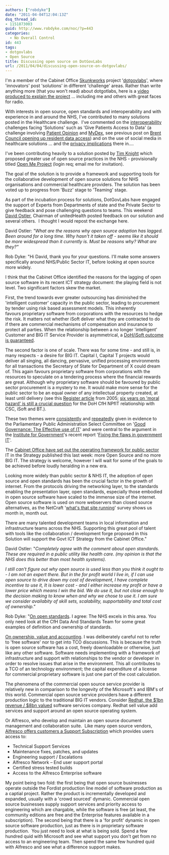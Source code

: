 ```yaml
---
authors: ["robdyke"]
date: "2011-04-04T12:04:13Z"
dsq_thread_id:
- 1151873003
guid: http://www.robdyke.com/noc/?p=443
categories:
  - No Overall Control
id: 443
tags:
- dotgovlabs
- Open Source
title: Discussing open source on DotGovLabs
url: /2011/04/04/discussing-open-source-on-dotgovlabs/
---
```

I'm a member of the Cabinet Office [Skunkworks](http://en.wikipedia.org/wiki/Skunk_Works) project '[dotgovlabs](https://dotgovlabs.direct.gov.uk)', where 'innovators' post 'solutions' in different 'challenge' areas. Rather than write anything more (that you won't read) about dotgotlabs, here is a [video produced to explain the project](http://vimeo.com/21720640) ... including me and others with great faces for radio.

With interests in open source, open standards and interoperability and with experience in and around the NHS, I've contributed to many solutions posted in the Healthcare challenge.  I've commented on the [interoperability](http://www.connectingforhealth.nhs.uk/systemsandservices/interop/making) challenges facing 'Solutions' such as 'Give Patients Access to Data' (a challenge involving [Patient Opinion](http://www.patientopinion.org.uk/) and [MyDex](http://www.mydex.org), see previous post on [Brent Council opening up resident data access](http://www.robdyke.com/noc/2011/03/24/brent-council-to-allow-residents-to-manage-their-personal-data/)) and on the use of social media in healthcare solutions ... and the [privacy implications](http://mmt.me.uk/blog/2010/11/21/nhs-and-tracking/) there in....

I've been contributing heavily to a solution posted by [Tim Knight](http://www.linkedin.com/in/timknight) which proposed greater use of open source practices in the NHS - provisionally titled [Open Me Project](https://dotgovlabs.direct.gov.uk/Page/ViewIdea?ideaid=1293) (login req; email me for invitation).

The goal of the solution is to provide a framework and supporting tools for the collaborative development of open source solutions for NHS organisations and commercial healthcare providers. The solution has been voted up to progress from 'Buzz' stage to 'Teaming' stage.

As part of the incubation process for solutions, DotGovLabs have engaged the support of Experts from Departments of state and the Private Sector to give feedback and pose challenging questions to teams. This weekend [David Ostler](http://www.linkedin.com/profile/view?id=18009701), Chairman of unitedHealth posted feedback on our solution and several others.  I thought I would repost the exchange here.<!--more-->

David Ostler: _"What are the reasons why open source adoption has lagged. Been around for a long time. Why hasn't it taken off - seems like it should be more widespread than it currently is. Must be reasons why? What are they?"_

Rob Dyke: "Hi David, thank you for your questions. I'll make some answers specifically around NHS/Public Sector IT, before looking at open source more widely.

I think that the Cabinet Office identified the reasons for the lagging of open source software in its recent ICT strategy document: the playing field is not level. Two significant factors skew the market.

First, the trend towards ever greater outsourcing has diminished the 'intelligent customer' capacity in the public sector, leading to procurement by tender using risk based assessment models. This inherently favours proprietary software from corporations with the resources to hedge the risk. It matters not whether iSoft deliver what they are contracted to do if there are commercial mechanisms of compensation and insurance to protect all parties. When the relationship between a no longer 'intelligent' Customer and BIG IT Service Provider is asymmetrical, a [DoH/iSoft outcome is guaranteed](http://www.guardian.co.uk/business/2010/mar/31/nhs-software-crisis).

The second factor is one of scale. There was for some time - and still is, in many respects - a desire for BIG IT. Capital I, Capital T projects would deliver all singing, all dancing, pervasive, unified processing environments for all transactions the Secretary of State for Department of X could dream of. This again favours proprietary software from corporations with the resources to speculate on a tendering process where the financial rewards are great. Although why proprietary software should be favoured by public sector procurement is a mystery to me. It would make more sense for the public sector to be an equal owner of any intellectual property created, at least until delivery (see this [Register article](http://www.theregister.co.uk/2005/04/21/moral_hazards_pfi/) from 2005; [six years on 'moral hazard' is still a crucial question](http://blogs.computerworlduk.com/the-tony-collins-blog/2011/03/connelly-stops-short-of-value-for-money-pledge-on-bt-deal/index.htm) for the DoH CfH NPfIT relationship with CSC, iSoft and BT.).

These two themes were [consistently](http://blogs.computerworlduk.com/the-tony-collins-blog/2011/03/my-evidence-to-inquiry-on-government-it-failure/) and [repeatedly](http://www.publications.parliament.uk/pa/cm201011/cmselect/cmpubadm/uc715-ii/uc71501.htm) given in evidence to the Parliamentary Public Administration Select Committee on '[Good Governance: The Effective use of IT](http://www.parliament.uk/business/committees/committees-a-z/commons-select/public-administration-select-committee/news/iq-it/)' and were central to the argument in the [Institute for Government](http://www.instituteforgovernment.org.uk/content/169/fixing-the-flaws-in-government-it)'s recent report '[Fixing the flaws in government IT](http://www.instituteforgovernment.org.uk/publications/23/)'.

The [Cabinet Office have set out the operating framework for public sector](http://www.cabinetoffice.gov.uk/content/government-ict-strategy) IT in the Strategy published this last week: more Open Source and no more BIG IT. The strategy is welcome, however I will wait for some of the goals to be achieved before loudly heralding in a new era.

Looking more widely than public sector & NHS IT, the adoption of open source and open standards has been the crucial factor in the growth of internet. From the protocols driving the networking layer, to the standards enabling the presentation layer, open standards, especially those embodied in open source software have scaled to the immense size of the internet. Open source software is used on more webservers than closed source alternatives, as the NetCraft '[what's that site running](http://news.netcraft.com/archives/category/web-server-survey/)' survey shows us month in, month out.

There are many talented development teams in local information and infrastructure teams across the NHS. Supporting this great pool of talent with tools like the collaboration / development forge proposed in this Solution will support the Govt ICT Strategy from the Cabinet Office."

David Ostler: "_Completely agree with the comment about open standards. These are required in a public utility like health care. (my opinion is that the NHS does this better than most health systems)._

_I still can't figure out why open source is used less than you think it ought to - I am not an expert there. But in the for profit world I live in, if I can use open source to drive down my cost of development, I have complete incentive to use it, It is lower cost - and I either increase my profit or have a lower price which means I win the bid. We do use it, but not close enough to the decision making to know when and why we chose to use it. I am sure we consider availabity of skill sets, scalability, supportability and total cost of ownership."_

Rob Dyke: "<span style="text-decoration: underline;">﻿On open standards</span>. I agree: The NHS excels in this area. You only need look at the CfH Data And Standards Team for some great examples of definition and ownership of standards.

<span style="text-decoration: underline;">On ownership, value and accounting</span>. I was deliberately careful not to refer to 'free software' nor to get into TCO discussions. This is because the truth is open source software has a cost, freely downloadable or otherwise, just like any other software. Software needs implementing with a framework of infrastructure and support with relationships to the vendor or developer in order to resolve issues that arise in the environment. This all contributes to a TCO of an technology environment; the capital expenditure of a license for commercial proprietary software is just one part of the cost calculation.

The phenomena of the commercial open source service provider is relatively new in comparison to the longevity of the Microsoft's and IBM's of this world. Commercial open source service providers have a different production logic to the traditional BIG IT vendors. Consider [Redhat, the $1bn revenue / $8bn valued](http://www.bloomberg.com/news/2011-03-28/hewlett-packard-s-cloud-lag-spurring-lowest-valuation-real-m-a.html) software services company. Redhat sell value add services and support around an open source operating system.

Or Alfresco, who develop and maintain an open source document management and collaboration suite.  Like many open source vendors, [Alfresco offers customers a Support Subscription](http://www.alfresco.com/about/) which provides users access to:

  * Technical Support Services
  * Maintenance fixes, patches, and updates
  * Engineering support / Escalations
  * Alfresco Network – End user support portal
  * Certified stress tested builds
  * Access to the Alfresco Enterprise software

My point being two fold: the first being that open source businesses operate outside the Fordist production line model of software production as a captial project. Rather the product is incrementally developed and expanded, usually with a 'crowd sourced' dymanic. Commercial open source businesses supply support services and priority access to engineering which are chargable, while the software is free (at least, the community editions are free and the Enterprise features available in a subscription). The second being that there is a 'for profit' dynamic in open source software production, just as there is in proprietary software production.  You just need to look at what is being sold. Spend a few hundred quid with Microsoft and see what support you don't get from no access to an engineering team. Then spend the same few hundred quid with Alfresco and see what a difference support makes.
